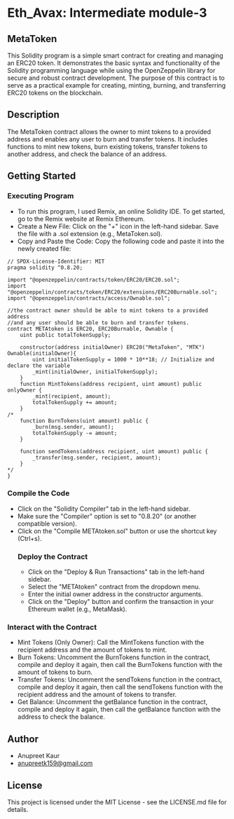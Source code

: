 # Eth_Avax: Intermediate module-3
## MetaToken
This Solidity program is a simple smart contract for creating and managing an ERC20 token. It demonstrates the basic syntax and functionality of the Solidity programming language while using the OpenZeppelin library for secure and robust contract development. The purpose of this contract is to serve as a practical example for creating, minting, burning, and transferring ERC20 tokens on the blockchain.
## Description
The MetaToken contract allows the owner to mint tokens to a provided address and enables any user to burn and transfer tokens. It includes functions to mint new tokens, burn existing tokens, transfer tokens to another address, and check the balance of an address.
## Getting Started
### Executing Program
* To run this program, I used Remix, an online Solidity IDE. To get started, go to the Remix website at Remix Ethereum.
* Create a New File:
Click on the "+" icon in the left-hand sidebar.
Save the file with a .sol extension (e.g., MetaToken.sol).
* Copy and Paste the Code: Copy the following code and paste it into the newly created file:
```
// SPDX-License-Identifier: MIT
pragma solidity ^0.8.20;

import "@openzeppelin/contracts/token/ERC20/ERC20.sol";
import "@openzeppelin/contracts/token/ERC20/extensions/ERC20Burnable.sol";
import "@openzeppelin/contracts/access/Ownable.sol";

//the contract owner should be able to mint tokens to a provided address 
//and any user should be able to burn and transfer tokens.
contract METAtoken is ERC20, ERC20Burnable, Ownable {
    uint public totalTokenSupply;

    constructor(address initialOwner) ERC20("MetaToken", "MTK") Ownable(initialOwner){
        uint initialTokenSupply = 1000 * 10**18; // Initialize and declare the variable
        _mint(initialOwner, initialTokenSupply);  
    }
    function MintTokens(address recipient, uint amount) public onlyOwner {
        _mint(recipient, amount);
        totalTokenSupply += amount;
    }
/*
    function BurnTokens(uint amount) public {
        _burn(msg.sender, amount);
        totalTokenSupply -= amount;
    }

    function sendTokens(address recipient, uint amount) public {
        _transfer(msg.sender, recipient, amount);
    }
*/
}
```
### Compile the Code
* Click on the "Solidity Compiler" tab in the left-hand sidebar.
* Make sure the "Compiler" option is set to "0.8.20" (or another compatible version).
* Click on the "Compile METAtoken.sol" button or use the shortcut key (Ctrl+s).
  ### Deploy the Contract
  * Click on the "Deploy & Run Transactions" tab in the left-hand sidebar.
  * Select the "METAtoken" contract from the dropdown menu.
  * Enter the initial owner address in the constructor arguments.
  * Click on the "Deploy" button and confirm the transaction in your Ethereum wallet (e.g., MetaMask).
 ### Interact with the Contract
* Mint Tokens (Only Owner): Call the MintTokens function with the recipient address and the amount of tokens to mint.
* Burn Tokens: Uncomment the BurnTokens function in the contract, compile and deploy it again, then call the BurnTokens function with the amount of tokens to burn.
* Transfer Tokens: Uncomment the sendTokens function in the contract, compile and deploy it again, then call the sendTokens function with the recipient address and the amount of tokens to transfer.
* Get Balance: Uncomment the getBalance function in the contract, compile and deploy it again, then call the getBalance function with the address to check the balance.
## Author
* Anupreet Kaur
* anupreetk159@gmail.com

## License
This project is licensed under the MIT License - see the LICENSE.md file for details.

